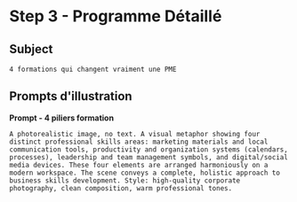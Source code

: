 # Step 3 - Programme Détaillé

## Subject
```
4 formations qui changent vraiment une PME
```

## Prompts d'illustration

**Prompt - 4 piliers formation**
```
A photorealistic image, no text. A visual metaphor showing four distinct professional skills areas: marketing materials and local communication tools, productivity and organization systems (calendars, processes), leadership and team management symbols, and digital/social media devices. These four elements are arranged harmoniously on a modern workspace. The scene conveys a complete, holistic approach to business skills development. Style: high-quality corporate photography, clean composition, warm professional tones.
```

